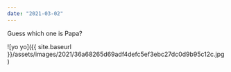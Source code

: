 ```yaml
---
date: "2021-03-02"
---
```


Guess which one is Papa?

![yo yo]({{ site.baseurl }}/assets/images/2021/36a68265d69adf4defc5ef3ebc27dc0d9b95c12c.jpg)
